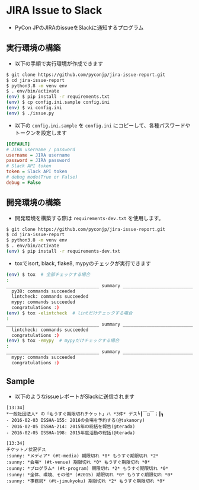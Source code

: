# JIRA Issue to Slack

* PyCon JPのJIRAのissueをSlackに通知するプログラム

## 実行環境の構築

* 以下の手順で実行環境が作成できます

```bash
$ git clone https://github.com/pyconjp/jira-issue-report.git
$ cd jira-issue-report
$ python3.8 -m venv env
$ . env/bin/activate
(env) $ pip install -r requirements.txt
(env) $ cp config.ini.sample config.ini
(env) $ vi config.ini
(env) $ ./issue.py
```

* 以下の `config.ini.sample` を `config.ini` にコピーして、各種パスワードやトークンを設定します

```ini
[DEFAULT]
# JIRA username / password
username = JIRA username
password = JIRA password
# Slack API token
token = Slack API token
# debug mode(True or False)
debug = False
```

## 開発環境の構築

* 開発環境を構築する際は `requirements-dev.txt` を使用します。

```bash
$ git clone https://github.com/pyconjp/jira-issue-report.git
$ cd jira-issue-report
$ python3.8 -m venv env
$ . env/bin/activate
(env) $ pip install -r requirements-dev.txt
```

* toxでisort, black, flake8, mypyのチェックが実行できます

```bash
(env) $ tox  # 全部チェックする場合
:
___________________________________ summary ____________________________________
  py38: commands succeeded
  lintcheck: commands succeeded
  mypy: commands succeeded
  congratulations :)
(env) $ tox -elintcheck  # lintだけチェックする場合
:
___________________________________ summary ____________________________________
  lintcheck: commands succeeded
  congratulations :)
(env) $ tox -emypy  # mypyだけチェックする場合
:
___________________________________ summary ____________________________________
  mypy: commands succeeded
  congratulations :)
```

## Sample

* 以下のようなissueレポートがSlackに送信されます

```
[13:34] 
​*一般社団法人*​ の「もうすぐ期限切れチケット」ハ ​*3件*​ デス┗┃￣□￣；┃┓ 
- 2016-02-03 ISSHA-155: 2016の会場を予約する(@takanory)
- 2016-02-05 ISSHA-214: 2015年の総括を報告(@terada)
- 2016-02-05 ISSHA-198: 2015年度活動の総括(@terada)

[13:34] 
チケットノ状況デス
:sunny: ​*メディア*​ (#t-media) 期限切れ ​*0*​ もうすぐ期限切れ ​*2*​
:sunny: ​*会場*​ (#t-venue) 期限切れ ​*0*​ もうすぐ期限切れ ​*0*​
:sunny: ​*プログラム*​ (#t-program) 期限切れ ​*2*​ もうすぐ期限切れ ​*0*​
:sunny: ​*全体、環境、その他*​ (#2015) 期限切れ ​*0*​ もうすぐ期限切れ ​*0*​
:sunny: ​*事務局*​ (#t-jimukyoku) 期限切れ ​*2*​ もうすぐ期限切れ ​*0*​
```
